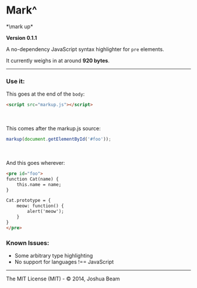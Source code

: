 # Mark^
*\mark up\*

**Version 0.1.1**

A no-dependency JavaScript syntax highlighter for `pre` elements.

It currently weighs in at around **920 bytes**.

<hr>

### Use it:
This goes at the end of the `body`:
```html
<script src="markup.js"></script>
```
<br><br>
This comes after the markup.js source:
```javascript
markup(document.getElementById('#foo'));
```

<br><br>
And this goes wherever:
```html
<pre id="foo">
function Cat(name) {
	this.name = name;
}

Cat.prototype = {
	meow: function() {
		alert('meow');
	}
}
</pre>
```
### Known Issues:
- Some arbitrary type highlighting
- No support for languages !== JavaScript

<hr>

The MIT License (MIT) - &copy; 2014, Joshua Beam